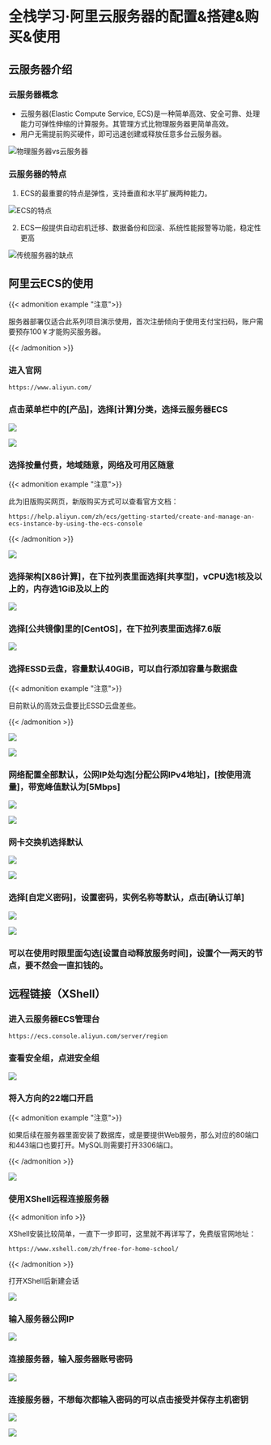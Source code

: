 # 全栈学习·阿里云服务器的配置&搭建&购买&使用


## 云服务器介绍

### 云服务器概念

- 云服务器(Elastic Compute Service, ECS)是一种简单高效、安全可靠、处理能力可弹性伸缩的计算服务。其管理方式比物理服务器更简单高效。
- 用户无需提前购买硬件，即可迅速创建或释放任意多台云服务器。

![物理服务器vs云服务器](https://cdn.jsdelivr.net/gh/B1ANKC-MOV/HttpImg@master/20240112/cloud.54ennbdcvg00.webp)

### 云服务器的特点

1. ECS的最重要的特点是弹性，支持垂直和水平扩展两种能力。

![ECS的特点](https://cdn.jsdelivr.net/gh/B1ANKC-MOV/HttpImg@master/20240112/cloudECS.4xfvaawgsa80.webp)

2. ECS一般提供自动宕机迁移、数据备份和回滚、系统性能报警等功能，稳定性更高

![传统服务器的缺点](https://cdn.jsdelivr.net/gh/B1ANKC-MOV/HttpImg@master/20240112/ECS.51qy710ju400.webp)

## 阿里云ECS的使用

{{< admonition example "注意">}}

服务器部署仅适合此系列项目演示使用，首次注册倾向于使用支付宝扫码，账户需要预存100￥才能购买服务器。

{{< /admonition >}}

### 进入官网

```
https://www.aliyun.com/
```

### 点击菜单栏中的[产品]，选择[计算]分类，选择云服务器ECS

![ ](https://cdn.jsdelivr.net/gh/B1ANKC-MOV/HttpImg@master/20240112/ECS1.2eqzzhs7hou8.webp)

![ ](https://cdn.jsdelivr.net/gh/B1ANKC-MOV/HttpImg@master/20240112/ECS2.55ys4n801hk0.webp)

### 选择按量付费，地域随意，网络及可用区随意

{{< admonition example "注意">}}

此为旧版购买网页，新版购买方式可以查看官方文档：

```http
https://help.aliyun.com/zh/ecs/getting-started/create-and-manage-an-ecs-instance-by-using-the-ecs-console
```

{{< /admonition >}}

![ ](https://cdn.jsdelivr.net/gh/B1ANKC-MOV/HttpImg@master/20240112/ECS5.42y6x9wtkm40.webp)

### 选择架构[X86计算]，在下拉列表里面选择[共享型]，vCPU选1核及以上的，内存选1GiB及以上的

![ ](https://cdn.jsdelivr.net/gh/B1ANKC-MOV/HttpImg@master/20240112/ECS6.6f7rpq05i0w0.webp)

### 选择[公共镜像]里的[CentOS]，在下拉列表里面选择7.6版

![ ](https://cdn.jsdelivr.net/gh/B1ANKC-MOV/HttpImg@master/20240112/ECS7.3hlkyoyv1oo0.webp)

### 选择ESSD云盘，容量默认40GiB，可以自行添加容量与数据盘

{{< admonition example "注意">}}

目前默认的高效云盘要比ESSD云盘差些。

{{< /admonition >}}

![ ](https://cdn.jsdelivr.net/gh/B1ANKC-MOV/HttpImg@master/20240112/ECS8.569ii2b8r2o0.webp)

![ ](https://cdn.jsdelivr.net/gh/B1ANKC-MOV/HttpImg@master/20240112/ECS9.77xu73ytgcw0.webp)

### 网络配置全部默认，公网IP处勾选[分配公网IPv4地址]，[按使用流量]，带宽峰值默认为[5Mbps]

![ ](https://cdn.jsdelivr.net/gh/B1ANKC-MOV/HttpImg@master/20240112/ECS10.14lm6xveo200.webp)

![ ](https://cdn.jsdelivr.net/gh/B1ANKC-MOV/HttpImg@master/20240112/ECS11.63qm4w44lgc0.webp)

### 网卡交换机选择默认

![ ](https://cdn.jsdelivr.net/gh/B1ANKC-MOV/HttpImg@master/20240112/ECS13.39s67680s280.webp)

![ ](https://cdn.jsdelivr.net/gh/B1ANKC-MOV/HttpImg@master/20240112/ECS14.2zh27j93qpg0.webp)

### 选择[自定义密码]，设置密码，实例名称等默认，点击[确认订单]

![ ](https://cdn.jsdelivr.net/gh/B1ANKC-MOV/HttpImg@master/20240112/ECS15.5gi5vgv8ljk0.webp)

![ ](https://cdn.jsdelivr.net/gh/B1ANKC-MOV/HttpImg@master/20240112/ECS12.4cc0sybg1k00.webp)

### 可以在使用时限里面勾选[设置自动释放服务时间]，设置个一两天的节点，要不然会一直扣钱的。

## 远程链接（XShell）

### 进入云服务器ECS管理台

```
https://ecs.console.aliyun.com/server/region
```

### 查看安全组，点进安全组

![ ](https://cdn.jsdelivr.net/gh/B1ANKC-MOV/HttpImg@master/20240112/Link1.3t2u34snjyc0.webp)

### 将入方向的22端口开启

{{< admonition example "注意">}}

如果后续在服务器里面安装了数据库，或是要提供Web服务，那么对应的80端口和443端口也要打开。MySQL则需要打开3306端口。

{{< /admonition >}}

![ ](https://cdn.jsdelivr.net/gh/B1ANKC-MOV/HttpImg@master/20240112/Link2.748pr9pnaz40.webp)

### 使用XShell远程连接服务器

{{< admonition info >}}

XShell安装比较简单，一直下一步即可，这里就不再详写了，免费版官网地址：

```
https://www.xshell.com/zh/free-for-home-school/
```

{{< /admonition >}}

打开XShell后新建会话

![ ](https://cdn.jsdelivr.net/gh/B1ANKC-MOV/HttpImg@master/20240112/Link3.1mnks98krp28.webp)

### 输入服务器公网IP

![ ](https://cdn.jsdelivr.net/gh/B1ANKC-MOV/HttpImg@master/20240112/Link4.7abb00x4ags0.webp)

### 连接服务器，输入服务器账号密码

![ ](https://cdn.jsdelivr.net/gh/B1ANKC-MOV/HttpImg@master/20240112/Link5.5hg8caxbwnw0.webp)

### 连接服务器，不想每次都输入密码的可以点击接受并保存主机密钥

![ ](https://cdn.jsdelivr.net/gh/B1ANKC-MOV/HttpImg@master/20240112/Link6.2iwke3gaxx80.webp)

![ ](https://cdn.jsdelivr.net/gh/B1ANKC-MOV/HttpImg@master/20240112/Link7.dya51rwpc00.webp)

